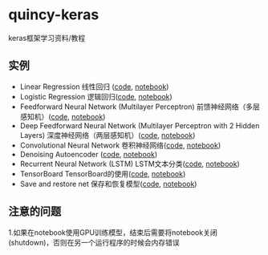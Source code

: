 # quincy-keras
keras框架学习资料/教程


## 实例

* Linear Regression 线性回归 ([code](https://github.com/yanqiangmiffy/quincy-keras/blob/master/code/01_linear_regression.py), [notebook](https://github.com/yanqiangmiffy/quincy-keras/blob/master/notebook/01_linear_regression.ipynb))
* Logistic Regression 逻辑回归([code](https://github.com/yanqiangmiffy/quincy-keras/blob/master/code/02_logistic_regression.py), [notebook](https://github.com/yanqiangmiffy/quincy-keras/blob/master/notebook/02_logistic_regression.ipynb))
* Feedforward Neural Network (Multilayer Perceptron)  前馈神经网络（多层感知机）([code](https://github.com/yanqiangmiffy/quincy-keras/blob/master/code/03_net.py), [notebook](https://github.com/yanqiangmiffy/quincy-keras/blob/master/notebook/03_net.ipynb))
* Deep Feedforward Neural Network (Multilayer Perceptron with 2 Hidden Layers)   深度神经网络（两层感知机）([code](https://github.com/yanqiangmiffy/quincy-keras/blob/master/code/04_modern_net.py), [notebook](https://github.com/yanqiangmiffy/quincy-keras/blob/master/notebook/04_modern_net.ipynb))
* Convolutional Neural Network  卷积神经网络([code](https://github.com/yanqiangmiffy/quincy-keras/blob/master/code/05_convolutional_net.py), [notebook](https://github.com/yanqiangmiffy/quincy-keras/blob/master/notebook/05_convolutional_net.ipynb))
* Denoising Autoencoder ([code](https://github.com/yanqiangmiffy/quincy-keras/blob/master/code/06_autoencoder.py), [notebook](https://github.com/yanqiangmiffy/quincy-keras/blob/master/notebook/06_denoising%20autoencoder.ipynb))
* Recurrent Neural Network (LSTM) LSTM文本分类([code](https://github.com/yanqiangmiffy/quincy-keras/blob/master/code/07_lstm.py), [notebook](https://github.com/yanqiangmiffy/quincy-keras/blob/master/notebook/07_lstm.ipynb))
* TensorBoard TensorBoard的使用([code](https://github.com/yanqiangmiffy/quincy-keras/blob/master/code/08_tensorboard.py), [notebook](https://github.com/yanqiangmiffy/quincy-keras/blob/master/notebook/08_tensorboard.ipynb))
* Save and restore net 保存和恢复模型([code](https://github.com/yanqiangmiffy/quincy-keras/blob/master/code/09_save_restore_net.py), [notebook](https://github.com/yanqiangmiffy/quincy-keras/blob/master/notebook/09_save_restore_net.ipynb))


## 注意的问题

1.如果在notebook使用GPU训练模型，结束后需要将notebook关闭(shutdown)，否则在另一个运行程序的时候会内存错误